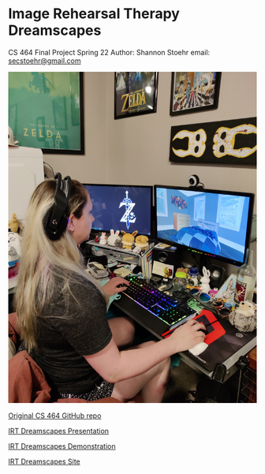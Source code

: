 # Image Rehearsal Therapy Dreamscapes

CS 464 Final Project Spring 22
Author: Shannon Stoehr
email: secstoehr@gmail.com

![Using a personalized dreamscape.](irt_exp.jpg)

[Original CS 464 GitHub repo](https://github.com/csu-hci-projects/Image-Rehearsal-Therapy-Dreamscapes/tree/main)

[IRT Dreamscapes Presentation](https://drive.google.com/file/d/1YHjyLXra3d8OLBcl1SXpAn5CuqnTNgd4/view?usp=sharing)

[IRT Dreamscapes Demonstration](https://drive.google.com/file/d/1y1tkg6jC1IjSsk1Xvd3ywngkdzdK-L4L/view?usp=sharing)

[IRT Dreamscapes Site](Website/cs464t2.html)
